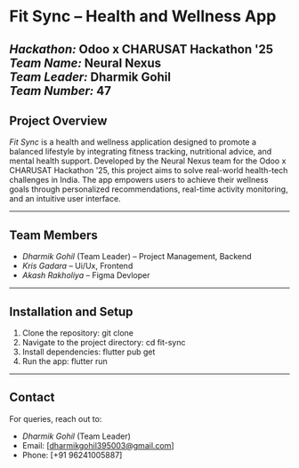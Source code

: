 # Fit Sync – Health and Wellness App

*Hackathon:* Odoo x CHARUSAT Hackathon '25  
*Team Name:* Neural Nexus  
*Team Leader:* Dharmik Gohil  
*Team Number:* 47  
---
## Project Overview

*Fit Sync* is a health and wellness application designed to promote a balanced lifestyle by integrating fitness tracking, nutritional advice, and mental health support. Developed by the Neural Nexus team for the Odoo x CHARUSAT Hackathon '25, this project aims to solve real-world health-tech challenges in India. The app empowers users to achieve their wellness goals through personalized recommendations, real-time activity monitoring, and an intuitive user interface.

---

## Team Members
- *Dharmik Gohil* (Team Leader) – Project Management, Backend
- *Kris Gadara* – Ui/Ux, Frontend
- *Akash Rakholiya* – Figma Devloper

---

## Installation and Setup
1. Clone the repository: git clone <repository-url>
2. Navigate to the project directory: cd fit-sync
3. Install dependencies: flutter pub get
4. Run the app: flutter run

---

## Contact
For queries, reach out to:
- *Dharmik Gohil* (Team Leader)
- Email: [dharmikgohil395003@gmail.com]
- Phone: [+91 96241005887]
